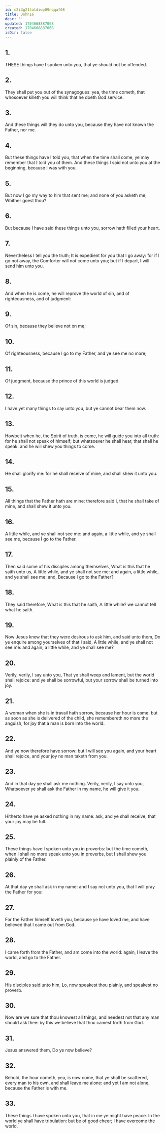 ```yaml
---
id: c2i3g214aldiwp09nqqaf08
title: John16
desc: ''
updated: 1704668887068
created: 1704668887068
isDir: false
---
```

## 1.
THESE things have I spoken unto you, that ye should not be offended.
## 2.
They shall put you out of the synagogues: yea, the time cometh, that whosoever killeth you will think that he doeth God service.
## 3.
And these things will they do unto you, because they have not known the Father, nor me.
## 4.
But these things have I told you, that when the time shall come, ye may remember that I told you of them. And these things I said not unto you at the beginning, because I was with you.
## 5.
But now I go my way to him that sent me; and none of you asketh me, Whither goest thou?
## 6.
But because I have said these things unto you, sorrow hath filled your heart.
## 7.
Nevertheless I tell you the truth; It is expedient for you that I go away: for if I go not away, the Comforter will not come unto you; but if I depart, I will send him unto you.
## 8.
And when he is come, he will reprove the world of sin, and of righteousness, and of judgment:
## 9.
Of sin, because they believe not on me;
## 10.
Of righteousness, because I go to my Father, and ye see me no more;
## 11.
Of judgment, because the prince of this world is judged.
## 12.
I have yet many things to say unto you, but ye cannot bear them now.
## 13.
Howbeit when he, the Spirit of truth, is come, he will guide you into all truth: for he shall not speak of himself; but whatsoever he shall hear, that shall he speak: and he will shew you things to come.
## 14.
He shall glorify me: for he shall receive of mine, and shall shew it unto you.
## 15.
All things that the Father hath are mine: therefore said I, that he shall take of mine, and shall shew it unto you.
## 16.
A little while, and ye shall not see me: and again, a little while, and ye shall see me, because I go to the Father.
## 17.
Then said some of his disciples among themselves, What is this that he saith unto us, A little while, and ye shall not see me: and again, a little while, and ye shall see me: and, Because I go to the Father?
## 18.
They said therefore, What is this that he saith, A little while? we cannot tell what he saith.
## 19.
Now Jesus knew that they were desirous to ask him, and said unto them, Do ye enquire among yourselves of that I said, A little while, and ye shall not see me: and again, a little while, and ye shall see me?
## 20.
Verily, verily, I say unto you, That ye shall weep and lament, but the world shall rejoice: and ye shall be sorrowful, but your sorrow shall be turned into joy.
## 21.
A woman when she is in travail hath sorrow, because her hour is come: but as soon as she is delivered of the child, she remembereth no more the anguish, for joy that a man is born into the world.
## 22.
And ye now therefore have sorrow: but I will see you again, and your heart shall rejoice, and your joy no man taketh from you.
## 23.
And in that day ye shall ask me nothing. Verily, verily, I say unto you, Whatsoever ye shall ask the Father in my name, he will give it you.
## 24.
Hitherto have ye asked nothing in my name: ask, and ye shall receive, that your joy may be full.
## 25.
These things have I spoken unto you in proverbs: but the time cometh, when I shall no more speak unto you in proverbs, but I shall shew you plainly of the Father.
## 26.
At that day ye shall ask in my name: and I say not unto you, that I will pray the Father for you:
## 27.
For the Father himself loveth you, because ye have loved me, and have believed that I came out from God.
## 28.
I came forth from the Father, and am come into the world: again, I leave the world, and go to the Father.
## 29.
His disciples said unto him, Lo, now speakest thou plainly, and speakest no proverb.
## 30.
Now are we sure that thou knowest all things, and needest not that any man should ask thee: by this we believe that thou camest forth from God.
## 31.
Jesus answered them, Do ye now believe?
## 32.
Behold, the hour cometh, yea, is now come, that ye shall be scattered, every man to his own, and shall leave me alone: and yet I am not alone, because the Father is with me.
## 33.
These things I have spoken unto you, that in me ye might have peace. In the world ye shall have tribulation: but be of good cheer; I have overcome the world.
